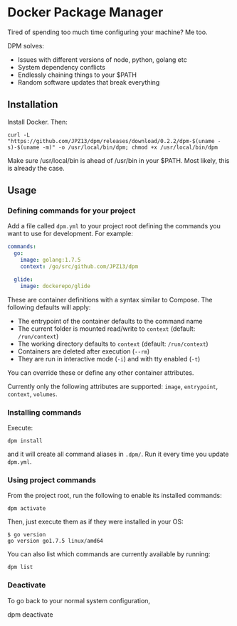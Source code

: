 # Docker Package Manager

Tired of spending too much time configuring your machine? Me too.

DPM solves:
- Issues with different versions of node, python, golang etc
- System dependency conflicts
- Endlessly chaining things to your $PATH
- Random software updates that break everything

## Installation

Install Docker. Then:

    curl -L "https://github.com/JPZ13/dpm/releases/download/0.2.2/dpm-$(uname -s)-$(uname -m)" -o /usr/local/bin/dpm; chmod +x /usr/local/bin/dpm

Make sure /usr/local/bin is ahead of /usr/bin in your $PATH. Most likely, this
is already the case.

## Usage

### Defining commands for your project

Add a file called `dpm.yml` to your project root defining the commands you want to use for development. For example:

```yaml
commands:
  go:
    image: golang:1.7.5
    context: /go/src/github.com/JPZ13/dpm

  glide:
    image: dockerepo/glide
```

These are container definitions with a syntax similar to Compose. The following defaults will apply:
* The entrypoint of the container defaults to the command name
* The current folder is mounted read/write to `context` (default: `/run/context`)
* The working directory defaults to `context` (default: `/run/context`)
* Containers are deleted after execution (`--rm`)
* They are run in interactive mode (`-i`) and with tty enabled (`-t`)

You can override these or define any other container attributes.

Currently only the following attributes are supported: `image`, `entrypoint`, `context`, `volumes`.

### Installing commands

Execute:

    dpm install
    
and it will create all command aliases in `.dpm/`. Run it every time you update `dpm.yml`.


### Using project commands

From the project root, run the following to enable its installed commands:

    dpm activate

Then, just execute them as if they were installed in your OS:

    $ go version
    go version go1.7.5 linux/amd64

You can also list which commands are currently available by running:

    dpm list

### Deactivate
To go back to your normal system configuration,

  dpm deactivate
